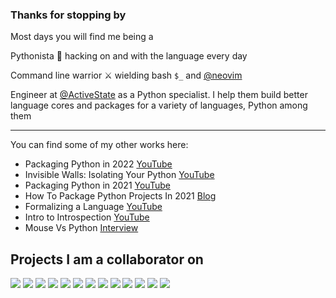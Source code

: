 ### Thanks for stopping by
Most days you will find me being a

Pythonista :snake: hacking on and with the language every day

Command line warrior :crossed_swords: wielding bash `$_` and [@neovim](https://github.com/neovim/neovim)

Engineer at [@ActiveState](https://github.com/ActiveState) as a Python specialist. I help them build better language cores and packages for a variety of languages, Python among them

----
You can find some of my other works here:

* Packaging Python in 2022 [YouTube](https://www.youtube.com/watch?v=RXoDukRu9G4)
* Invisible Walls: Isolating Your Python [YouTube](https://www.youtube.com/watch?v=n9iYvtDDgr8)
* Packaging Python in 2021 [YouTube](https://www.youtube.com/watch?v=j8iXO5VErjw)
* How To Package Python Projects In 2021 [Blog](https://www.activestate.com/blog/how-to-package-python-projects-in-2021/)
* Formalizing a Language [YouTube](https://www.youtube.com/watch?v=I89ZuZYgzok)
* Intro to Introspection [YouTube](https://www.youtube.com/watch?v=2XDT37Tbv9c)
* Mouse Vs Python [Interview](https://www.blog.pythonlibrary.org/2021/07/12/pydev-of-the-week-jeremiah-paige/)

## Projects I am a collaborator on
<!-- using https://github.com/anuraghazra/github-readme-stats#customization -->
<!-- replace start -->
<picture>
<source
  srcset="https://github-readme-stats.vercel.app/api/pin/?username=python&repo=cpython&show_owner=true&theme=dark"
  media="(prefers-color-scheme: dark)"
/>
<source
  srcset="https://github-readme-stats.vercel.app/api/pin/?username=python&repo=cpython&show_owner=true"
  media="(prefers-color-scheme: light), (prefers-color-scheme: no-preference)"
/>
<img src="https://github-readme-stats.vercel.app/api/pin/?username=python&repo=cpython&show_owner=true" />
</picture>
<picture>
<source
  srcset="https://github-readme-stats.vercel.app/api/pin/?username=python&repo=mypy&show_owner=true&theme=dark"
  media="(prefers-color-scheme: dark)"
/>
<source
  srcset="https://github-readme-stats.vercel.app/api/pin/?username=python&repo=mypy&show_owner=true"
  media="(prefers-color-scheme: light), (prefers-color-scheme: no-preference)"
/>
<img src="https://github-readme-stats.vercel.app/api/pin/?username=python&repo=mypy&show_owner=true" />
</picture>
<picture>
<source
  srcset="https://github-readme-stats.vercel.app/api/pin/?username=PyCQA&repo=isort&show_owner=true&theme=dark"
  media="(prefers-color-scheme: dark)"
/>
<source
  srcset="https://github-readme-stats.vercel.app/api/pin/?username=PyCQA&repo=isort&show_owner=true"
  media="(prefers-color-scheme: light), (prefers-color-scheme: no-preference)"
/>
<img src="https://github-readme-stats.vercel.app/api/pin/?username=PyCQA&repo=isort&show_owner=true" />
</picture>
<picture>
<source
  srcset="https://github-readme-stats.vercel.app/api/pin/?username=pypa&repo=setuptools&show_owner=true&theme=dark"
  media="(prefers-color-scheme: dark)"
/>
<source
  srcset="https://github-readme-stats.vercel.app/api/pin/?username=pypa&repo=setuptools&show_owner=true"
  media="(prefers-color-scheme: light), (prefers-color-scheme: no-preference)"
/>
<img src="https://github-readme-stats.vercel.app/api/pin/?username=pypa&repo=setuptools&show_owner=true" />
</picture>
<picture>
<source
  srcset="https://github-readme-stats.vercel.app/api/pin/?username=pypa&repo=flit&show_owner=true&theme=dark"
  media="(prefers-color-scheme: dark)"
/>
<source
  srcset="https://github-readme-stats.vercel.app/api/pin/?username=pypa&repo=flit&show_owner=true"
  media="(prefers-color-scheme: light), (prefers-color-scheme: no-preference)"
/>
<img src="https://github-readme-stats.vercel.app/api/pin/?username=pypa&repo=flit&show_owner=true" />
</picture>
<picture>
<source
  srcset="https://github-readme-stats.vercel.app/api/pin/?username=PythonCharmers&repo=python-future&show_owner=true&theme=dark"
  media="(prefers-color-scheme: dark)"
/>
<source
  srcset="https://github-readme-stats.vercel.app/api/pin/?username=PythonCharmers&repo=python-future&show_owner=true"
  media="(prefers-color-scheme: light), (prefers-color-scheme: no-preference)"
/>
<img src="https://github-readme-stats.vercel.app/api/pin/?username=PythonCharmers&repo=python-future&show_owner=true" />
</picture>
<picture>
<source
  srcset="https://github-readme-stats.vercel.app/api/pin/?username=timothycrosley&repo=portray&show_owner=true&theme=dark"
  media="(prefers-color-scheme: dark)"
/>
<source
  srcset="https://github-readme-stats.vercel.app/api/pin/?username=timothycrosley&repo=portray&show_owner=true"
  media="(prefers-color-scheme: light), (prefers-color-scheme: no-preference)"
/>
<img src="https://github-readme-stats.vercel.app/api/pin/?username=timothycrosley&repo=portray&show_owner=true" />
</picture>
<picture>
<source
  srcset="https://github-readme-stats.vercel.app/api/pin/?username=eth-p&repo=bat-extras&show_owner=true&theme=dark"
  media="(prefers-color-scheme: dark)"
/>
<source
  srcset="https://github-readme-stats.vercel.app/api/pin/?username=eth-p&repo=bat-extras&show_owner=true"
  media="(prefers-color-scheme: light), (prefers-color-scheme: no-preference)"
/>
<img src="https://github-readme-stats.vercel.app/api/pin/?username=eth-p&repo=bat-extras&show_owner=true" />
</picture>
<picture>
<source
  srcset="https://github-readme-stats.vercel.app/api/pin/?username=theacodes&repo=witchhazel&show_owner=true&theme=dark"
  media="(prefers-color-scheme: dark)"
/>
<source
  srcset="https://github-readme-stats.vercel.app/api/pin/?username=theacodes&repo=witchhazel&show_owner=true"
  media="(prefers-color-scheme: light), (prefers-color-scheme: no-preference)"
/>
<img src="https://github-readme-stats.vercel.app/api/pin/?username=theacodes&repo=witchhazel&show_owner=true" />
</picture>
<picture>
<source
  srcset="https://github-readme-stats.vercel.app/api/pin/?username=koaning&repo=mktestdocs&show_owner=true&theme=dark"
  media="(prefers-color-scheme: dark)"
/>
<source
  srcset="https://github-readme-stats.vercel.app/api/pin/?username=koaning&repo=mktestdocs&show_owner=true"
  media="(prefers-color-scheme: light), (prefers-color-scheme: no-preference)"
/>
<img src="https://github-readme-stats.vercel.app/api/pin/?username=koaning&repo=mktestdocs&show_owner=true" />
</picture>
<picture>
<source
  srcset="https://github-readme-stats.vercel.app/api/pin/?username=pypa&repo=pypa.io&show_owner=true&theme=dark"
  media="(prefers-color-scheme: dark)"
/>
<source
  srcset="https://github-readme-stats.vercel.app/api/pin/?username=pypa&repo=pypa.io&show_owner=true"
  media="(prefers-color-scheme: light), (prefers-color-scheme: no-preference)"
/>
<img src="https://github-readme-stats.vercel.app/api/pin/?username=pypa&repo=pypa.io&show_owner=true" />
</picture>
<picture>
<source
  srcset="https://github-readme-stats.vercel.app/api/pin/?username=pycascades&repo=welcome-wagon-2019&show_owner=true&theme=dark"
  media="(prefers-color-scheme: dark)"
/>
<source
  srcset="https://github-readme-stats.vercel.app/api/pin/?username=pycascades&repo=welcome-wagon-2019&show_owner=true"
  media="(prefers-color-scheme: light), (prefers-color-scheme: no-preference)"
/>
<img src="https://github-readme-stats.vercel.app/api/pin/?username=pycascades&repo=welcome-wagon-2019&show_owner=true" />
</picture>
<picture>
<source
  srcset="https://github-readme-stats.vercel.app/api/pin/?username=sarugaku&repo=plette&show_owner=true&theme=dark"
  media="(prefers-color-scheme: dark)"
/>
<source
  srcset="https://github-readme-stats.vercel.app/api/pin/?username=sarugaku&repo=plette&show_owner=true"
  media="(prefers-color-scheme: light), (prefers-color-scheme: no-preference)"
/>
<img src="https://github-readme-stats.vercel.app/api/pin/?username=sarugaku&repo=plette&show_owner=true" />
</picture>
<!-- replace end -->
